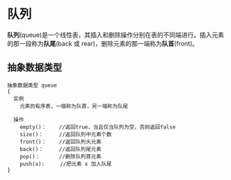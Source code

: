 # 队列
**队列**(queue)是一个线性表，其插入和删除操作分别在表的不同端进行。插入元素的那一段称为**队尾**(back 或 rear)，删除元素的那一端称为**队首**(front)。

## 抽象数据类型
```
抽象数据类型 queue
{
  实例
    元素的有序表，一端称为队首，另一端称为队尾

  操作
    empty()：    //返回true，当且仅当队列为空，否则返回false
    size()：     //返回队列中元素个数
    front()：    //返回队列头元素
    back()：     //返回队列尾元素
    pop()：      //删除队列首元素
    push(x):     //把元素 x 加入队尾
}
```
